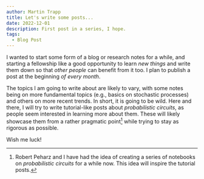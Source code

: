 ```yaml
---
author: Martin Trapp
title: Let's write some posts... 
date: 2022-12-01
description: First post in a series, I hope.
tags: 
  - Blog Post
---
```


I wanted to start some form of a blog or research notes for a while, and starting a fellowship like a good opportunity to learn *new things* and write them down so that *other people* can benefit from it too.
I plan to publish a post at the beginning *of every month*.

The topics I am going to write about are likely to vary, with some notes being on more fundamental topics (e.g., basics on stochastic processes) and others on more recent trends. In short, it is going to be wild. Here and there, I will try to write tutorial-like posts about *probabilistic circuits*, as people seem interested in learning more about them. These will likely showcase them from a rather pragmatic point[^1] while trying to stay as rigorous as possible.

Wish me luck!

[^1]: Robert Peharz and I have had the idea of creating a series of notebooks on *probabilistic circuits* for a while now. This idea will inspire the tutorial posts.
